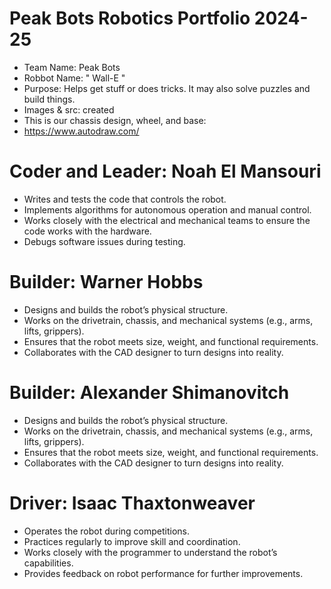 # Peak Bots Robotics Portfolio 2024-25

* Team Name: Peak Bots
* Robbot Name: " Wall-E " 
* Purpose: Helps get stuff or does tricks. It may also solve puzzles and build things.
* Images & src: created
* This is our chassis design, wheel, and base:
* https://www.autodraw.com/




# Coder and Leader: Noah El Mansouri
* Writes and tests the code that controls the robot.
* Implements algorithms for autonomous operation and manual control.
* Works closely with the electrical and mechanical teams to ensure the code works with the hardware.
* Debugs software issues during testing.

# Builder: Warner Hobbs 
* Designs and builds the robot’s physical structure.
* Works on the drivetrain, chassis, and mechanical systems (e.g., arms, lifts, grippers).
* Ensures that the robot meets size, weight, and functional requirements.
* Collaborates with the CAD designer to turn designs into reality.

# Builder: Alexander Shimanovitch
* Designs and builds the robot’s physical structure.
* Works on the drivetrain, chassis, and mechanical systems (e.g., arms, lifts, grippers).
* Ensures that the robot meets size, weight, and functional requirements.
* Collaborates with the CAD designer to turn designs into reality.


# Driver: Isaac Thaxtonweaver
* Operates the robot during competitions.
* Practices regularly to improve skill and coordination.
* Works closely with the programmer to understand the robot’s capabilities.
* Provides feedback on robot performance for further improvements.
